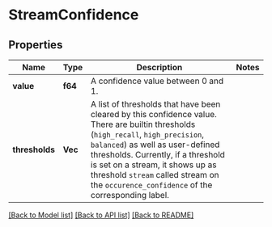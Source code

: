 # StreamConfidence

## Properties

Name | Type | Description | Notes
------------ | ------------- | ------------- | -------------
**value** | **f64** | A confidence value between 0 and 1. | 
**thresholds** | **Vec<String>** | A list of thresholds that have been cleared by this confidence value. There are builtin thresholds (`high_recall`, `high_precision`, `balanced`) as well as user-defined thresholds. Currently, if a threshold is set on a stream, it shows up as threshold `stream` called stream on the `occurence_confidence` of the corresponding label. | 

[[Back to Model list]](../README.md#documentation-for-models) [[Back to API list]](../README.md#documentation-for-api-endpoints) [[Back to README]](../README.md)


